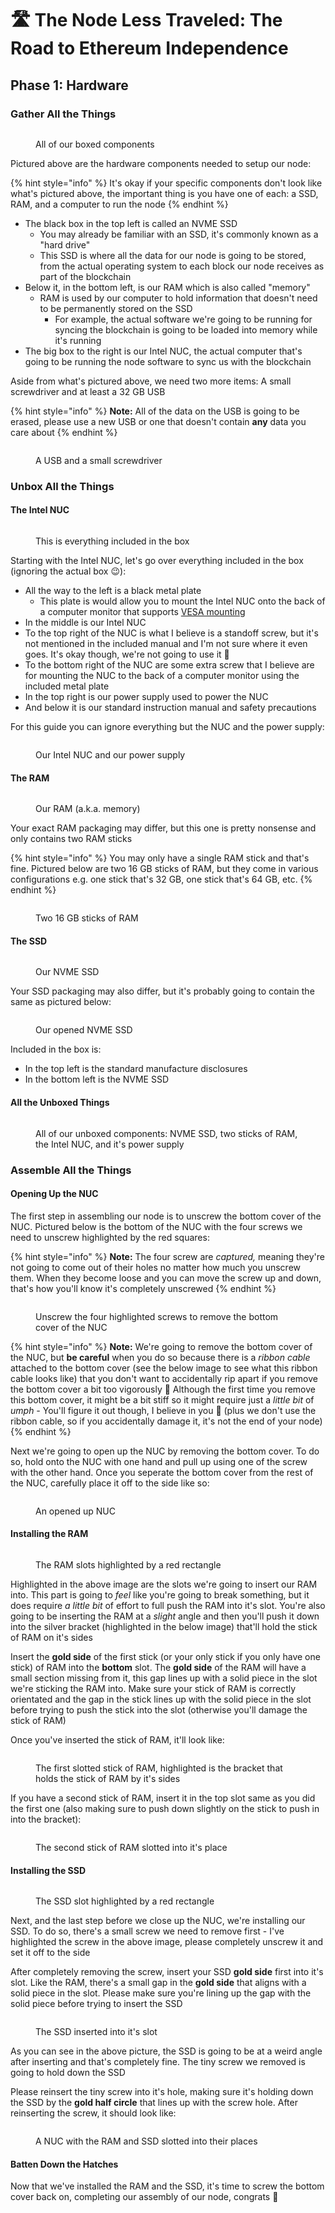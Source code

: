 # 🛣 The Node Less Traveled: The Road to Ethereum Independence

## Phase 1: Hardware

### Gather All the Things

<figure><img src=".gitbook/assets/everything-rotated.png" alt=""><figcaption><p>All of our boxed components</p></figcaption></figure>

Pictured above are the hardware components needed to setup our node:

{% hint style="info" %}
It's okay if your specific components don't look like what's pictured above, the important thing is you have one of each: a SSD, RAM, and a computer to run the node
{% endhint %}

* The black box in the top left is called an NVME SSD
  * You may already be familiar with an SSD, it's commonly known as a "hard drive"
  * This SSD is where all the data for our node is going to be stored, from the actual operating system to each block our node receives as part of the blockchain
* Below it, in the bottom left, is our RAM which is also called "memory"
  * RAM is used by our computer to hold information that doesn't need to be permanently stored on the SSD
    * For example, the actual software we're going to be running for syncing the blockchain is going to be loaded into memory while it's running
* The big box to the right is our Intel NUC, the actual computer that's going to be running the node software to sync us with the blockchain

Aside from what's pictured above, we need two more items: A small screwdriver and at least a 32 GB USB

{% hint style="info" %}
**Note:** All of the data on the USB is going to be erased, please use a new USB or one that doesn't contain **any** data you care about
{% endhint %}

<figure><img src=".gitbook/assets/screwDriveAndUsb.png" alt=""><figcaption><p>A USB and a small screwdriver</p></figcaption></figure>

### Unbox All the Things

#### The Intel NUC

<figure><img src=".gitbook/assets/IMG_4497.png" alt=""><figcaption><p>This is everything included in the box</p></figcaption></figure>

Starting with the Intel NUC, let's go over everything included in the box (ignoring the actual box 😉):

* All the way to the left is a black metal plate
  * This plate is would allow you to mount the Intel NUC onto the back of a computer monitor that supports [VESA mounting](https://www.ergotron.com/en-us/support/vesa-standard)
* In the middle is our Intel NUC
* To the top right of the NUC is what I believe is a standoff screw, but it's not mentioned in the included manual and I'm not sure where it even goes. It's okay though, we're not going to use it 🙂
* To the bottom right of the NUC are some extra screw that I believe are for mounting the NUC to the back of a computer monitor using the included metal plate
* In the top right is our power supply used to power the NUC
* And below it is our standard instruction manual and safety precautions

For this guide you can ignore everything but the NUC and the power supply:

<figure><img src=".gitbook/assets/IMG_4499.png" alt=""><figcaption><p>Our Intel NUC and our power supply</p></figcaption></figure>

#### The RAM

<figure><img src=".gitbook/assets/IMG_4500.png" alt=""><figcaption><p>Our RAM (a.k.a. memory)</p></figcaption></figure>

Your exact RAM packaging may differ, but this one is pretty nonsense and only contains two RAM sticks

{% hint style="info" %}
You may only have a single RAM stick and that's fine. Pictured below are two 16 GB sticks of RAM, but they come in various configurations e.g. one stick that's 32 GB, one stick that's 64 GB, etc.
{% endhint %}

<figure><img src=".gitbook/assets/IMG_4501.png" alt=""><figcaption><p>Two 16 GB sticks of RAM</p></figcaption></figure>

#### The SSD

<figure><img src=".gitbook/assets/IMG_4502.png" alt=""><figcaption><p>Our NVME SSD</p></figcaption></figure>

Your SSD packaging may also differ, but it's probably going to contain the same as pictured below:

<figure><img src=".gitbook/assets/IMG_4503.png" alt=""><figcaption><p>Our opened NVME SSD</p></figcaption></figure>

Included in the box is:

* In the top left is the standard manufacture disclosures
* In the bottom left is the NVME SSD

#### All the Unboxed Things

<figure><img src=".gitbook/assets/IMG_4504.png" alt=""><figcaption><p>All of our unboxed components: NVME SSD, two sticks of RAM, the Intel NUC, and it's power supply</p></figcaption></figure>

### Assemble All the Things

#### Opening Up the NUC

The first step in assembling our node is to unscrew the bottom cover of the NUC. Pictured below is the bottom of the NUC with the four screws we need to unscrew highlighted by the red squares:

{% hint style="info" %}
**Note:** The four screw are _captured,_ meaning they're not going to come out of their holes no matter how much you unscrew them. When they become loose and you can move the screw up and down, that's how you'll know it's completely unscrewed
{% endhint %}

<figure><img src=".gitbook/assets/IMG_4505.png" alt=""><figcaption><p>Unscrew the four highlighted screws to remove the bottom cover of the NUC</p></figcaption></figure>

{% hint style="info" %}
**Note:** We're going to remove the bottom cover of the NUC, but **be careful** when you do so because there is a _ribbon cable_ attached to the bottom cover (see the below image to see what this ribbon cable looks like) that you don't want to accidentally rip apart if you remove the bottom cover a bit too vigorously 💪 Although the first time you remove this bottom cover, it might be a bit stiff so it might require just a _little bit_ of _umph -_ You'll figure it out though, I believe in you 🙂 (plus we don't use the ribbon cable, so if you accidentally damage it, it's not the end of your node)
{% endhint %}

Next we're going to open up the NUC by removing the bottom cover. To do so, hold onto the NUC with one hand and pull up using one of the screw with the other hand. Once you seperate the bottom cover from the rest of the NUC, carefully place it off to the side like so:

<figure><img src=".gitbook/assets/IMG_4506.png" alt=""><figcaption><p>An opened up NUC</p></figcaption></figure>

#### Installing the RAM

<figure><img src=".gitbook/assets/IMG_4507.png" alt=""><figcaption><p>The RAM slots highlighted by a red rectangle</p></figcaption></figure>

Highlighted in the above image are the slots we're going to insert our RAM into. This part is going to _feel_ like you're going to break something, but it does require _a little bit_ of effort to full push the RAM into it's slot. You're also going to be inserting the RAM at a _slight_ angle and then you'll push it down into the silver bracket (highlighted in the below image) that'll hold the stick of RAM on it's sides

Insert the **gold side** of the first stick (or your only stick if you only have one stick) of RAM into the **bottom** slot. The **gold side** of the RAM will have a small section missing from it, this gap lines up with a solid piece in the slot we're sticking the RAM into. Make sure your stick of RAM is correctly orientated and the gap in the stick lines up with the solid piece in the slot before trying to push the stick into the slot (otherwise you'll damage the stick of RAM)

Once you've inserted the stick of RAM, it'll look like:

<figure><img src=".gitbook/assets/IMG_4508.png" alt=""><figcaption><p>The first slotted stick of RAM, highlighted is the bracket that holds the stick of RAM by it's sides</p></figcaption></figure>

If you have a second stick of RAM, insert it in the top slot same as you did the first one (also making sure to push down slightly on the stick to push in into the bracket):

<figure><img src=".gitbook/assets/IMG_4509.png" alt=""><figcaption><p>The second stick of RAM slotted into it's place</p></figcaption></figure>

#### Installing the SSD

<figure><img src=".gitbook/assets/IMG_4510.png" alt=""><figcaption><p>The SSD slot highlighted by a red rectangle</p></figcaption></figure>

Next, and the last step before we close up the NUC, we're installing our SSD. To do so, there's a small screw we need to remove first - I've highlighted the screw in the above image, please completely unscrew it and set it off to the side

After completely removing the screw, insert your SSD **gold side** first into it's slot. Like the RAM, there's a small gap in the **gold side** that aligns with a solid piece in the slot. Please make sure you're lining up the gap with the solid piece before trying to insert the SSD

<figure><img src=".gitbook/assets/IMG_4511.png" alt=""><figcaption><p>The SSD inserted into it's slot</p></figcaption></figure>

As you can see in the above picture, the SSD is going to be at a weird angle after inserting and that's completely fine. The tiny screw we removed is going to hold down the SSD

Please reinsert the tiny screw into it's hole, making sure it's holding down the SSD by the **gold half circle** that lines up with the screw hole. After reinserting the screw, it should look like:

<figure><img src=".gitbook/assets/IMG_4512.png" alt=""><figcaption><p>A NUC with the RAM and SSD slotted into their places</p></figcaption></figure>

#### Batten Down the Hatches

Now that we've installed the RAM and the SSD, it's time to screw the bottom cover back on, completing our assembly of our node, congrats 🎉
